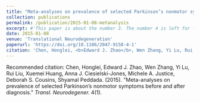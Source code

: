 ```yaml
---
title: "Meta-analyses on prevalence of selected Parkinson’s nonmotor symptoms before and after diagnosis"
collection: publications
permalink: /publication/2015-01-08-metanalysis
excerpt: #'This paper is about the number 3. The number 4 is left for future work.'
date: 2015-01-08
venue: 'Translational Neurodegeneration'
paperurl: 'https://doi.org/10.1186/2047-9158-4-1'
citation: 'Chen, Honglei, <b>Edward J. Zhao</b>, Wen Zhang, Yi Lu, Rui Liu, Xuemei Huang, Anna J. Ciesielski-Jones, Michele A. Justice, Deborah S. Cousins, Shyamal Peddada. (2015). &quot;Meta-analyses on prevalence of selected Parkinson’s nonmotor symptoms before and after diagnosis.&quot; <i>Transl. Neurodegener.</i> 4(1).'
---
```

Recommended citation: Chen, Honglei, Edward J. Zhao, Wen Zhang, Yi Lu, Rui Liu, Xuemei Huang, Anna J. Ciesielski-Jones, Michele A. Justice, Deborah S. Cousins, Shyamal Peddada. (2015). &quot;Meta-analyses on prevalence of selected Parkinson’s nonmotor symptoms before and after diagnosis.&quot; <i>Transl. Neurodegener.</i> 4(1).